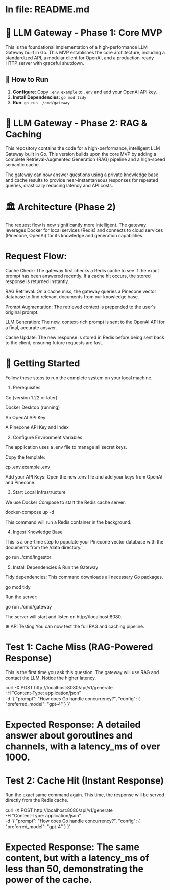 # In file: README.md

# 🧠 LLM Gateway - Phase 1: Core MVP

This is the foundational implementation of a high-performance LLM Gateway built in Go. This MVP establishes the core architecture, including a standardized API, a modular client for OpenAI, and a production-ready HTTP server with graceful shutdown.

## 🚀 How to Run
1.  **Configure**: Copy `.env.example` to `.env` and add your OpenAI API key.
2.  **Install Dependencies**: `go mod tidy`
3.  **Run**: `go run ./cmd/gateway`



# 🧠 LLM Gateway - Phase 2: RAG & Caching

This repository contains the code for a high-performance, intelligent LLM Gateway built in Go. This version builds upon the core MVP by adding a complete Retrieval-Augmented Generation (RAG) pipeline and a high-speed semantic cache.

The gateway can now answer questions using a private knowledge base and cache results to provide near-instantaneous responses for repeated queries, drastically reducing latency and API costs.

# 🏛️ Architecture (Phase 2)
The request flow is now significantly more intelligent. The gateway leverages Docker for local services (Redis) and connects to cloud services (Pinecone, OpenAI) for its knowledge and generation capabilities.

# Request Flow:

Cache Check: The gateway first checks a Redis cache to see if the exact prompt has been answered recently. If a cache hit occurs, the stored response is returned instantly.

RAG Retrieval: On a cache miss, the gateway queries a Pinecone vector database to find relevant documents from our knowledge base.

Prompt Augmentation: The retrieved context is prepended to the user's original prompt.

LLM Generation: The new, context-rich prompt is sent to the OpenAI API for a final, accurate answer.

Cache Update: The new response is stored in Redis before being sent back to the client, ensuring future requests are fast.

# 🚀 Getting Started
Follow these steps to run the complete system on your local machine.

1. Prerequisites

Go (version 1.22 or later)

Docker Desktop (running)

An OpenAI API Key

A Pinecone API Key and Index

2. Configure Environment Variables

The application uses a .env file to manage all secret keys.

Copy the template:

cp .env.example .env

Add your API Keys: Open the new .env file and add your keys from OpenAI and Pinecone.

3. Start Local Infrastructure

We use Docker Compose to start the Redis cache server.

docker-compose up -d

This command will run a Redis container in the background.

4. Ingest Knowledge Base

This is a one-time step to populate your Pinecone vector database with the documents from the /data directory.

go run ./cmd/ingestor

5. Install Dependencies & Run the Gateway

Tidy dependencies: This command downloads all necessary Go packages.

go mod tidy

Run the server:

go run ./cmd/gateway

The server will start and listen on http://localhost:8080.

⚙️ API Testing
You can now test the full RAG and caching pipeline.

# Test 1: Cache Miss (RAG-Powered Response)

This is the first time you ask this question. The gateway will use RAG and contact the LLM. Notice the higher latency.

curl -X POST http://localhost:8080/api/v1/generate \
-H "Content-Type: application/json" \
-d '{
    "prompt": "How does Go handle concurrency?",
    "config": {
        "preferred_model": "gpt-4"
    }
}'

# Expected Response: A detailed answer about goroutines and channels, with a latency_ms of over 1000.

# Test 2: Cache Hit (Instant Response)

Run the exact same command again. This time, the response will be served directly from the Redis cache.

curl -X POST http://localhost:8080/api/v1/generate \
-H "Content-Type: application/json" \
-d '{
    "prompt": "How does Go handle concurrency?",
    "config": {
        "preferred_model": "gpt-4"
    }
}'

# Expected Response: The same content, but with a latency_ms of less than 50, demonstrating the power of the cache.